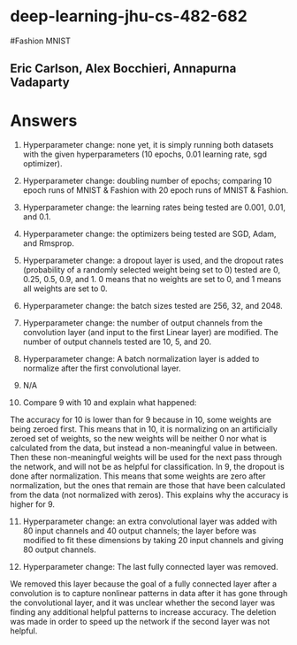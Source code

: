 # deep-learning-jhu-cs-482-682
#Fashion MNIST
## Eric Carlson, Alex Bocchieri, Annapurna Vadaparty

# Answers

1. Hyperparameter change: none yet, it is simply running both datasets with the given hyperparameters (10 epochs, 0.01 learning rate, sgd optimizer). 

2. Hyperparameter change: doubling number of epochs; comparing 10 epoch runs of MNIST & Fashion with 20 epoch runs of MNIST & Fashion. 

3. Hyperparameter change: the learning rates being tested are 0.001, 0.01, and 0.1. 

4. Hyperparameter change: the optimizers being tested are SGD, Adam, and Rmsprop. 

5. Hyperparameter change: a dropout layer is used, and the dropout rates (probability of a randomly selected weight being set to 0) tested are 0, 0.25, 0.5, 0.9, and 1. 0 means that no weights are set to 0, and 1 means all weights are set to 0. 

6. Hyperparameter change: the batch sizes tested are 256, 32, and 2048.  

7. Hyperparameter change: the number of output channels from the convolution layer (and input to the first Linear layer) are modified. The number of output channels tested are 10, 5, and 20. 

8. Hyperparameter change: A batch normalization layer is added to normalize after the first convolutional layer. 

9. N/A

10. Compare 9 with 10 and explain what happened: 

The accuracy for 10 is lower than for 9 because in 10, some weights are being zeroed first. This means that in 10, it is normalizing on an artificially zeroed set of weights, so the new weights will be neither 0 nor what is calculated from the data, but instead a non-meaningful value in between. Then these non-meaningful weights will be used for the next pass through the network, and will not be as helpful for classification. In 9, the dropout is done after normalization. This means that some weights are zero after normalization, but the ones that remain are those that have been calculated from the data (not normalized with zeros). This explains why the accuracy is higher for 9. 

11. Hyperparameter change: an extra convolutional layer was added with 80 input channels and 40 output channels; the layer before was modified to fit these dimensions by taking 20 input channels and giving 80 output channels. 

12. Hyperparameter change: The last fully connected layer was removed.

We removed this layer because the goal of a fully connected layer after a convolution is to capture nonlinear patterns in data after it has gone through the convolutional layer, and it was unclear whether the second layer was finding any additional helpful patterns to increase accuracy. The deletion was made in order to speed up the network if the second layer was not helpful. 


